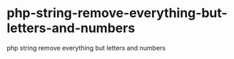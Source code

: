 # php-string-remove-everything-but-letters-and-numbers
php string remove everything but letters and numbers
